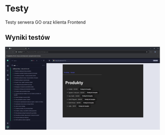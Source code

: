 # Testy

Testy serwera GO oraz klienta Frontend

## Wyniki testów
![Tests_result](Photos/testingResult.png)
